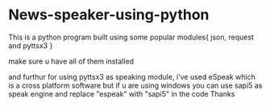 # News-speaker-using-python


This is a python program built using some popular modules{ json, request and pyttsx3 }

make sure u have all of them installed

and furthur for using pyttsx3 as speaking module, i've used eSpeak which is a cross platform software
but if u are using windows you can use sapi5 as speak engine and replace "espeak" with "sapi5" in the code
Thanks
